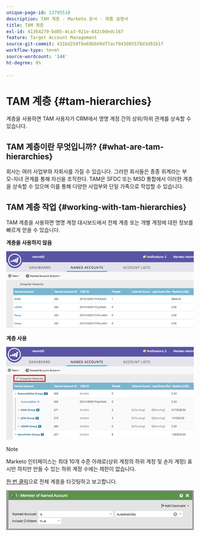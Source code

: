 ```yaml
---
unique-page-id: 13795510
description: TAM 계층 - Marketo 문서 - 제품 설명서
title: TAM 계층
exl-id: 41364270-bd85-4ca3-921e-842c0dedc167
feature: Target Account Management
source-git-commit: 431bd258f9a68bbb9df7acf043085578d3d91b1f
workflow-type: tm+mt
source-wordcount: '144'
ht-degree: 0%

---
```


# TAM 계층 {#tam-hierarchies}

계층을 사용하면 TAM 사용자가 CRM에서 명명 계정 간의 상위/하위 관계를 상속할 수 있습니다.

## TAM 계층이란 무엇입니까? {#what-are-tam-hierarchies}

회사는 여러 사업부와 자회사를 가질 수 있습니다. 그러한 회사들은 종종 위계라는 부모-자녀 관계를 통해 자신을 조직한다. TAM은 SFDC 또는 MSD 통합에서 이러한 계층을 상속할 수 있으며 이를 통해 다양한 사업부와 단일 가족으로 작업할 수 있습니다.

## TAM 계층 작업 {#working-with-tam-hierarchies}

TAM 계층을 사용하면 명명 계정 대시보드에서 전체 계층 또는 개별 계정에 대한 정보를 빠르게 얻을 수 있습니다.

**계층을 사용하지 않음**

![](assets/before.png)

**계층 사용**

![](assets/after.png)

>[!NOTE]
>
>Marketo 인터페이스는 최대 10개 수준 아래로(상위 계정의 하위 계정 및 손자 계정) 표시만 하지만 만들 수 있는 하위 계정 수에는 제한이 없습니다.

[한 번 클릭](/help/marketo/product-docs/target-account-management/engage/account-filters.md#member-of-named-account)으로 전체 계층을 타깃팅하고 보고합니다.

![](assets/member.png)
